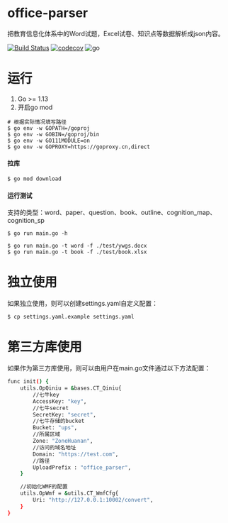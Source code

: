 # office-parser
把教育信息化体系中的Word试题，Excel试卷、知识点等数据解析成json内容。

[![Build Status](https://travis-ci.org/zhexiao/office-parser.svg?branch=master)](https://travis-ci.org/zhexiao/office-parser)
[![codecov](https://codecov.io/gh/zhexiao/office-parser/branch/master/graph/badge.svg)](https://codecov.io/gh/zhexiao/office-parser)
![go](https://img.shields.io/badge/go->%3D1.13-blue)

# 运行
1. Go >= 1.13
2. 开启go mod
```
# 根据实际情况填写路径
$ go env -w GOPATH=/goproj
$ go env -w GOBIN=/goproj/bin
$ go env -w GO111MODULE=on
$ go env -w GOPROXY=https://goproxy.cn,direct 
```

#### 拉库
```
$ go mod download
```

#### 运行测试
支持的类型：word、paper、question、book、outline、cognition_map、cognition_sp
```
$ go run main.go -h

$ go run main.go -t word -f ./test/ywgs.docx 
$ go run main.go -t book -f ./test/book.xlsx 
```

# 独立使用
如果独立使用，则可以创建settings.yaml自定义配置：

```
$ cp settings.yaml.example settings.yaml
```

# 第三方库使用
如果作为第三方库使用，则可以由用户在main.go文件通过以下方法配置：

```bash
func init() {
	utils.OpQiniu = &bases.CT_Qiniu{
		//七牛key
		AccessKey: "key",
		//七牛secret
		SecretKey: "secret",
		//七牛存储的bucket
		Bucket: "ups",
		//所属区域
		Zone: "ZoneHuanan",
		//访问的域名地址
		Domain: "https://test.com",
		//路径
		UploadPrefix : "office_parser",
	}

	//初始化WMF的配置
	utils.OpWmf = &utils.CT_WmfCfg{
		Uri: "http://127.0.0.1:10002/convert",
	}
}
```



